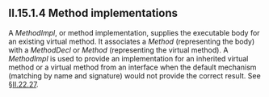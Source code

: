 ## II.15.1.4 Method implementations

A _MethodImpl_, or method implementation, supplies the executable body for an existing virtual method. It associates a _Method_ (representing the body) with a _MethodDecl_ or _Method_ (representing the virtual method). A _MethodImpl_ is used to provide an implementation for an inherited virtual method or a virtual method from an interface when the default mechanism (matching by name and signature) would not provide the correct result. See §[II.22.27](ii.22.27-methodimpl-0x19.md).
